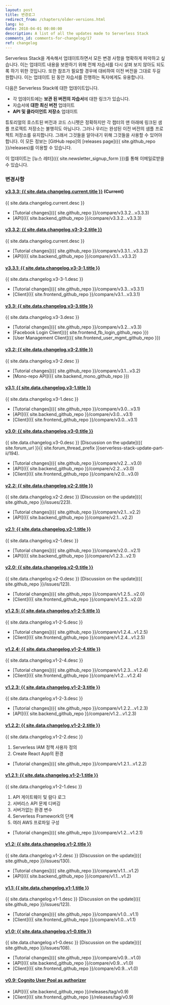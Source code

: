 ```yaml
---
layout: post
title: 변경로그 
redirect_from: /chapters/older-versions.html
lang: ko
date: 2018-04-01 00:00:00
description: A list of all the updates made to Serverless Stack
comments_id: comments-for-changelog/17
ref: changelog
---
```


Serverless Stack을 계속해서 업데이트하면서 모든 변경 사항을 명확하게 파악하고 싶습니다. 이는 업데이트 내용을 보완하기 위해 전체 자습서를 다시 살펴 보지 않아도 되도록 하기 위한 것입니다. 또한 참조가 필요할 경우에 대비하여 이전 버전을 그대로 두길 원합니다. 이는 업데이트 된 동안 자습서를 진행하는 독자에게도 유용합니다.

다음은 Serverless Stack에 대한 업데이트입니다.

- 각 업데이트에는 **보관 된 버전의 자습서**에 대한 링크가 있습니다.
- 자습서에 **대한 최신 버전** 업데이트
- **API 및 클라이언트 저장소** 업데이트

튜토리얼의 호스트된 버전과 코드 스니펫은 정확하지만 각 챕터의 맨 아래에 링크된 샘플 프로젝트 저장소는 불행히도 아닙니다. 그러나 우리는 완성된 이전 버전의 샘플 프로젝트 저장소를 유지합니다. 그래서 그것들을 알아내기 위해 그것들을 사용할 수 있어야합니다. 이 모든 정보는 [GitHub repo]의 [releases page]({{ site.github_repo }}/releases)를 이용할 수 있습니다.

이 업데이트는 [뉴스 레터]({{ site.newsletter_signup_form }})를 통해 이메일로받을 수 있습니다.

### 변경사항 

#### [v3.3.3: {{ site.data.changelog.current.title }}](https://branchv333--serverless-stack.netlify.com/) (Current)

{{ site.data.changelog.current.desc }}

- [Tutorial changes]({{ site.github_repo }}/compare/v3.3.2...v3.3.3)
- [API]({{ site.backend_github_repo }}/compare/v3.3.2...v3.3.3)

#### [v3.3.2: {{ site.data.changelog.v3-3-2.title }}](https://branchv332--serverless-stack.netlify.com)

{{ site.data.changelog.current.desc }}

- [Tutorial changes]({{ site.github_repo }}/compare/v3.3.1...v3.3.2)
- [API]({{ site.backend_github_repo }}/compare/v3.1...v3.3.2)

#### [v3.3.1: {{ site.data.changelog.v3-3-1.title }}](https://branchv331--serverless-stack.netlify.com)

{{ site.data.changelog.v3-3-1.desc }}

- [Tutorial changes]({{ site.github_repo }}/compare/v3.3...v3.3.1)
- [Client]({{ site.frontend_github_repo }}/compare/v3.1...v3.3.1)

#### [v3.3: {{ site.data.changelog.v3-3.title }}](https://branchv33--serverless-stack.netlify.com)

{{ site.data.changelog.v3-3.desc }}

- [Tutorial changes]({{ site.github_repo }}/compare/v3.2...v3.3)
- [Facebook Login Client]({{ site.frontend_fb_login_github_repo }})
- [User Management Client]({{ site.frontend_user_mgmt_github_repo }})

#### [v3.2: {{ site.data.changelog.v3-2.title }}](https://branchv32--serverless-stack.netlify.com)

{{ site.data.changelog.v3-2.desc }}

- [Tutorial changes]({{ site.github_repo }}/compare/v3.1...v3.2)
- [Mono-repo API]({{ site.backend_mono_github_repo }})

#### [v3.1: {{ site.data.changelog.v3-1.title }}](https://branchv31--serverless-stack.netlify.com)

{{ site.data.changelog.v3-1.desc }}

- [Tutorial changes]({{ site.github_repo }}/compare/v3.0...v3.1)
- [API]({{ site.backend_github_repo }}/compare/v3.0...v3.1)
- [Client]({{ site.frontend_github_repo }}/compare/v3.0...v3.1)

#### [v3.0: {{ site.data.changelog.v3-0.title }}](https://branchv30--serverless-stack.netlify.com)

{{ site.data.changelog.v3-0.desc }} [Discussion on the update]({{ site.forum_url }}{{ site.forum_thread_prefix }}serverless-stack-update-part-ii/194).

- [Tutorial changes]({{ site.github_repo }}/compare/v2.2...v3.0)
- [API]({{ site.backend_github_repo }}/compare/v2.2...v3.0)
- [Client]({{ site.frontend_github_repo }}/compare/v2.0...v3.0)

#### [v2.2: {{ site.data.changelog.v2-2.title }}](https://branchv22--serverless-stack.netlify.com)

{{ site.data.changelog.v2-2.desc }} [Discussion on the update]({{ site.github_repo }}/issues/223).

- [Tutorial changes]({{ site.github_repo }}/compare/v2.1...v2.2)
- [API]({{ site.backend_github_repo }}/compare/v2.1...v2.2)

#### [v2.1: {{ site.data.changelog.v2-1.title }}](https://branchv21--serverless-stack.netlify.com)

{{ site.data.changelog.v2-1.desc }}

- [Tutorial changes]({{ site.github_repo }}/compare/v2.0...v2.1)
- [API]({{ site.backend_github_repo }}/compare/v1.2.3...v2.1)

#### [v2.0: {{ site.data.changelog.v2-0.title }}](https://branchv20--serverless-stack.netlify.com)

{{ site.data.changelog.v2-0.desc }} [Discussion on the update]({{ site.github_repo }}/issues/123).

- [Tutorial changes]({{ site.github_repo }}/compare/v1.2.5...v2.0)
- [Client]({{ site.frontend_github_repo }}/compare/v1.2.5...v2.0)

#### [v1.2.5: {{ site.data.changelog.v1-2-5.title }}](https://branchv125--serverless-stack.netlify.com)

{{ site.data.changelog.v1-2-5.desc }}

- [Tutorial changes]({{ site.github_repo }}/compare/v1.2.4...v1.2.5)
- [Client]({{ site.frontend_github_repo }}/compare/v1.2.4...v1.2.5)

#### [v1.2.4: {{ site.data.changelog.v1-2-4.title }}](https://5a4993f3a6188f5a88e0c777--serverless-stack.netlify.com/)

{{ site.data.changelog.v1-2-4.desc }}

- [Tutorial changes]({{ site.github_repo }}/compare/v1.2.3...v1.2.4)
- [Client]({{ site.frontend_github_repo }}/compare/v1.2...v1.2.4)

#### [v1.2.3: {{ site.data.changelog.v1-2-3.title }}](https://5a4993898198761218a1279f--serverless-stack.netlify.com/)

{{ site.data.changelog.v1-2-3.desc }}

- [Tutorial changes]({{ site.github_repo }}/compare/v1.2.2...v1.2.3)
- [API]({{ site.backend_github_repo }}/compare/v1.2...v1.2.3)

#### [v1.2.2: {{ site.data.changelog.v1-2-2.title }}](https://5a499324a6188f5a88e0c76d--serverless-stack.netlify.com/)

{{ site.data.changelog.v1-2-2.desc }}

1. Serverless IAM 정책 사용자 정의
2. Create React App의 환경

- [Tutorial changes]({{ site.github_repo }}/compare/v1.2.1...v1.2.2)

#### [v1.2.1: {{ site.data.changelog.v1-2-1.title }}](https://5a4992e70b79b76fb0948300--serverless-stack.netlify.com/)

{{ site.data.changelog.v1-2-1.desc }}

1. API 게이트웨이 및 람다 로그
2. 서버리스 API 문제 디버깅
3. 서버가없는 환경 변수
4. Serverless Framework의 단계
5. 여러 AWS 프로파일 구성

- [Tutorial changes]({{ site.github_repo }}/compare/v1.2...v1.2.1)

#### [v1.2: {{ site.data.changelog.v1-2.title }}](https://59caac9bcf321c5b78f2c3e2--serverless-stack.netlify.com/)

{{ site.data.changelog.v1-2.desc }} [Discussion on the update]({{ site.github_repo }}/issues/130).

- [Tutorial changes]({{ site.github_repo }}/compare/v1.1...v1.2)
- [API]({{ site.backend_github_repo }}/compare/v1.1...v1.2)

#### [v1.1: {{ site.data.changelog.v1-1.title }}](https://59caae1e6f4c50416e86701d--serverless-stack.netlify.com/)

{{ site.data.changelog.v1-1.desc }} [Discussion on the update]({{ site.github_repo }}/issues/123).

- [Tutorial changes]({{ site.github_repo }}/compare/v1.0...v1.1)
- [Client]({{ site.frontend_github_repo }}/compare/v1.0...v1.1)

#### [v1.0: {{ site.data.changelog.v1-0.title }}](https://59caae01424ef20727c342ce--serverless-stack.netlify.com/)

{{ site.data.changelog.v1-0.desc }} [Discussion on the update]({{ site.github_repo }}/issues/108).

- [Tutorial changes]({{ site.github_repo }}/compare/v0.9...v1.0)
- [API]({{ site.backend_github_repo }}/compare/v0.9...v1.0)
- [Client]({{ site.frontend_github_repo }}/compare/v0.9...v1.0)

#### [v0.9: Cognito User Pool as authorizer](https://59caadbd424ef20abdc342b4--serverless-stack.netlify.com/)

- [API]({{ site.backend_github_repo }}/releases/tag/v0.9)
- [Client]({{ site.frontend_github_repo }}/releases/tag/v0.9)
